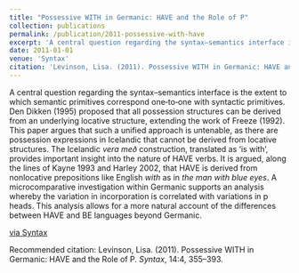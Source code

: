 ```yaml
---
title: "Possessive WITH in Germanic: HAVE and the Role of P"
collection: publications
permalink: /publication/2011-possessive-with-have
excerpt: 'A central question regarding the syntax–semantics interface is the extent to which semantic primitives correspond one‐to‐one with syntactic primitives. Den Dikken (1995) proposed that all possession structures can be derived from an underlying locative structure, extending the work of Freeze (1992). This paper argues that such a unified approach is untenable, as there are possession expressions in Icelandic that cannot be derived from locative structures. The Icelandic <i>vera með</i> construction, translated as ‘is with’, provides important insight into the nature of HAVE verbs. It is argued, along the lines of Kayne 1993 and Harley 2002, that HAVE is derived from nonlocative prepositions like English <i>with</i> as in <i>the man with blue eyes</i>. A microcomparative investigation within Germanic supports an analysis whereby the variation in incorporation is correlated with variations in p heads. This analysis allows for a more natural account of the differences between HAVE and BE languages beyond Germanic.'
date: 2011-01-01
venue: 'Syntax'
citation: 'Levinson, Lisa. (2011). Possessive WITH in Germanic: HAVE and the Role of P. <i>Syntax</i>, 14:4, 355–393.'
---
```

A central question regarding the syntax–semantics interface is the extent to which semantic primitives correspond one‐to‐one with syntactic primitives. Den Dikken (1995) proposed that all possession structures can be derived from an underlying locative structure, extending the work of Freeze (1992). This paper argues that such a unified approach is untenable, as there are possession expressions in Icelandic that cannot be derived from locative structures. The Icelandic <i>vera með</i> construction, translated as ‘is with’, provides important insight into the nature of HAVE verbs. It is argued, along the lines of Kayne 1993 and Harley 2002, that HAVE is derived from nonlocative prepositions like English <i>with</i> as in <i>the man with blue eyes</i>. A microcomparative investigation within Germanic supports an analysis whereby the variation in incorporation is correlated with variations in p heads. This analysis allows for a more natural account of the differences between HAVE and BE languages beyond Germanic.

[via Syntax](https://onlinelibrary.wiley.com/doi/full/10.1111/j.1467-9612.2011.00159.x)

Recommended citation: Levinson, Lisa. (2011). Possessive WITH in Germanic: HAVE and the Role of P. <i>Syntax</i>, 14:4, 355–393.
